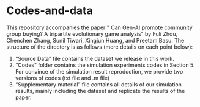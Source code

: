 # Codes-and-data
This repository accompanies the paper " Can Gen-AI promote community group buying? A tripartite evolutionary game analysis" by Fuli Zhou, Chenchen Zhang, Sunil Tiwari, Xingjun Huang, and Preetam Basu. The structure of the directory is as follows (more details on each point below):
1. “Source Data” file contains the dataset we release in this work.
2. “Codes” folder contains the simulation experiments codes in Section 5. For convince of the simulation result reproduction, we provide two versions of codes (txt file and .m file)
3. “Supplementary material” file contains all details of our simulation results, mainly including the dataset and replicate the results of the paper.
